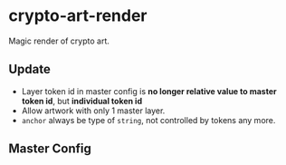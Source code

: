 # crypto-art-render

Magic render of crypto art.

## Update

- Layer token id in master config is **no longer relative value to master token id**, but **individual token id**
- Allow artwork with only 1 master layer.
- `anchor` always be type of `string`, not controlled by tokens any more.

## Master Config
